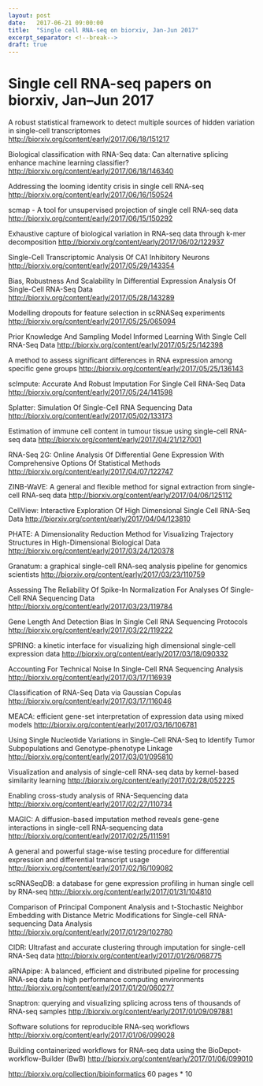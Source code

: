 ```yaml
---
layout: post
date:   2017-06-21 09:00:00
title:  "Single cell RNA-seq on biorxiv, Jan-Jun 2017"
excerpt_separator: <!--break-->
draft: true
---
```


# Single cell RNA-seq papers on biorxiv, Jan&ndash;Jun 2017

A robust statistical framework to detect multiple sources of hidden variation in single-cell transcriptomes
http://biorxiv.org/content/early/2017/06/18/151217

Biological classification with RNA-Seq data: Can alternative splicing enhance machine learning classifier?
http://biorxiv.org/content/early/2017/06/18/146340

Addressing the looming identity crisis in single cell RNA-seq
http://biorxiv.org/content/early/2017/06/16/150524

scmap - A tool for unsupervised projection of single cell RNA-seq data
http://biorxiv.org/content/early/2017/06/15/150292

Exhaustive capture of biological variation in RNA-seq data through k-mer decomposition
http://biorxiv.org/content/early/2017/06/02/122937

Single-Cell Transcriptomic Analysis Of CA1 Inhibitory Neurons
http://biorxiv.org/content/early/2017/05/29/143354

Bias, Robustness And Scalability In Differential Expression Analysis Of Single-Cell RNA-Seq Data
http://biorxiv.org/content/early/2017/05/28/143289

Modelling dropouts for feature selection in scRNASeq experiments
http://biorxiv.org/content/early/2017/05/25/065094

Prior Knowledge And Sampling Model Informed Learning With Single Cell RNA-Seq Data
http://biorxiv.org/content/early/2017/05/25/142398

A method to assess significant differences in RNA expression among specific gene groups
http://biorxiv.org/content/early/2017/05/25/136143

scImpute: Accurate And Robust Imputation For Single Cell RNA-Seq Data
http://biorxiv.org/content/early/2017/05/24/141598

Splatter: Simulation Of Single-Cell RNA Sequencing Data
http://biorxiv.org/content/early/2017/05/02/133173

Estimation of immune cell content in tumour tissue using single-cell RNA-seq data
http://biorxiv.org/content/early/2017/04/21/127001

RNA-Seq 2G: Online Analysis Of Differential Gene Expression With Comprehensive Options Of Statistical Methods
http://biorxiv.org/content/early/2017/04/07/122747

ZINB-WaVE: A general and flexible method for signal extraction from single-cell RNA-seq data
http://biorxiv.org/content/early/2017/04/06/125112

CellView: Interactive Exploration Of High Dimensional Single Cell RNA-Seq Data
http://biorxiv.org/content/early/2017/04/04/123810

PHATE: A Dimensionality Reduction Method for Visualizing Trajectory Structures in High-Dimensional Biological Data
http://biorxiv.org/content/early/2017/03/24/120378

Granatum: a graphical single-cell RNA-seq analysis pipeline for genomics scientists
http://biorxiv.org/content/early/2017/03/23/110759

Assessing The Reliability Of Spike-In Normalization For Analyses Of Single-Cell RNA Sequencing Data
http://biorxiv.org/content/early/2017/03/23/119784

Gene Length And Detection Bias In Single Cell RNA Sequencing Protocols
http://biorxiv.org/content/early/2017/03/22/119222

SPRING: a kinetic interface for visualizing high dimensional single-cell expression data
http://biorxiv.org/content/early/2017/03/18/090332

Accounting For Technical Noise In Single-Cell RNA Sequencing Analysis
http://biorxiv.org/content/early/2017/03/17/116939

Classification of RNA-Seq Data via Gaussian Copulas
http://biorxiv.org/content/early/2017/03/17/116046

MEACA: efficient gene-set interpretation of expression data using mixed models
http://biorxiv.org/content/early/2017/03/16/106781

Using Single Nucleotide Variations in Single-Cell RNA-Seq to Identify Tumor Subpopulations and Genotype-phenotype Linkage
http://biorxiv.org/content/early/2017/03/01/095810

Visualization and analysis of single-cell RNA-seq data by kernel-based similarity learning
http://biorxiv.org/content/early/2017/02/28/052225

Enabling cross-study analysis of RNA-Sequencing data
http://biorxiv.org/content/early/2017/02/27/110734

MAGIC: A diffusion-based imputation method reveals gene-gene interactions in single-cell RNA-sequencing data
http://biorxiv.org/content/early/2017/02/25/111591

A general and powerful stage-wise testing procedure for differential expression and differential transcript usage
http://biorxiv.org/content/early/2017/02/16/109082

scRNASeqDB: a database for gene expression profiling in human single cell by RNA-seq
http://biorxiv.org/content/early/2017/01/31/104810

Comparison of Principal Component Analysis and t-Stochastic Neighbor Embedding with Distance Metric Modifications for Single-cell RNA-sequencing Data Analysis
http://biorxiv.org/content/early/2017/01/29/102780

CIDR: Ultrafast and accurate clustering through imputation for single-cell RNA-Seq data
http://biorxiv.org/content/early/2017/01/26/068775

aRNApipe: A balanced, efficient and distributed pipeline for processing RNA-seq data in high performance computing environments
http://biorxiv.org/content/early/2017/01/20/060277

Snaptron: querying and visualizing splicing across tens of thousands of RNA-seq samples
http://biorxiv.org/content/early/2017/01/09/097881

Software solutions for reproducible RNA-seq workflows
http://biorxiv.org/content/early/2017/01/06/099028

Building containerized workflows for RNA-seq data using the BioDepot-workflow-Builder (BwB)
http://biorxiv.org/content/early/2017/01/06/099010

http://biorxiv.org/collection/bioinformatics
60 pages * 10
